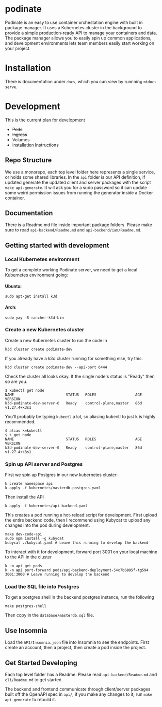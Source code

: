 # podinate
Podinate is an easy to use container orchestation engine with built in package manager. It uses a Kubernetes cluster in the background to provide a simple production-ready API to manage your containers and data. The package manager allows you to easily spin up common applications, and development environments lets team members easily start working on your project. 

# Installation
There is documentation under `docs`, which you can view by runnning `mkdocs serve`.

# Development
This is the current plan for development
- ~~Pods~~
- ~~Ingress~~
- Volumes
- Installation Instructions 

## Repo Structure
We use a monorepo, each top level folder here represents a single service, or holds some shared libraries. In the `api` folder is our API definition, if updated generate the updated client and server packages with the script `make api-generate`. It will ask you for a sudo password so it can update some weird permission issues from running the generator inside a Docker container. 

## Documentation
There is a Readme.md file inside important package folders. Please make sure to read `api-backend/Readme.md` and `api-backend/iam/Readme.md`.

## Getting started with development

### Local Kubernetes environment
To get a complete working Podinate server, we need to get a local Kubernetes environment going:
#### Ubuntu:
```
sudo apt-get install k3d
```
#### Arch:
```
sudo yay -S rancher-k3d-bin
```

### Create a new Kubernetes cluster
Create a new Kubernetes cluster to run the code in
```
k3d cluster create podinate-dev
```
If you already have a k3d cluster running for something else, try this: 
```
k3d cluster create podinate-dev --api-port 6444
```
Check the cluster all looks okay. If the single node's status is "Ready" then so are you. 
```
$ kubectl get node 
NAME                        STATUS   ROLES                  AGE   VERSION
k3d-podinate-dev-server-0   Ready    control-plane,master   86d   v1.27.4+k3s1
```
You'll probably be typing `kubectl` a lot, so aliasing kubectl to just k is highly recommended.
```
$ alias k=kubectl
$ k get node
NAME                        STATUS   ROLES                  AGE   VERSION
k3d-podinate-dev-server-0   Ready    control-plane,master   86d   v1.27.4+k3s1
```


### Spin up API server and Postgres
First we spin up Postgres in our new kubernetes cluster: 
```
k create namespace api
k apply -f kubernetes/masterdb-postgres.yaml
```
Then install the API
```
k apply -f kubernetes/api-backend.yaml

```
This creates a pod running a hot-reload script for development. First upload the entire backend code, then I recommend using Kubycat to upload any changes into the pod during development. 
```
make dev-code-api
sudo npm install -g kubycat
kubycat ./kubycat.yaml # Leave this running to develop the backend 
```


To interact with it for development, forward port 3001 on your local machine to the API in the cluster
```
k -n api get pods
k -n api port-forward pods/api-backend-deployment-54c7b6895f-tg594 3001:3000 # Leave running to develop the backend
```


### Load the SQL file into Postgres
To get a postgres shell in the backend postgres instance, run the following
```
make postgres-shell
```
Then copy in the `database/masterdb.sql` file. 

## Use Insomnia
Load the `API/Insomnia.json` file into Insomnia to see the endpoints. First create an account, then a project, then create a pod inside the project. 

## Get Started Developing
Each top level folder has a Readme. Please read `api-backend/Readme.md` and `cli/Readme.md` to get started.  

The backend and frontend communicate through client/server packages built off the OpenAPI spec in `api/`, if you make any changes to it, run `make api-generate` to rebuild it. 
